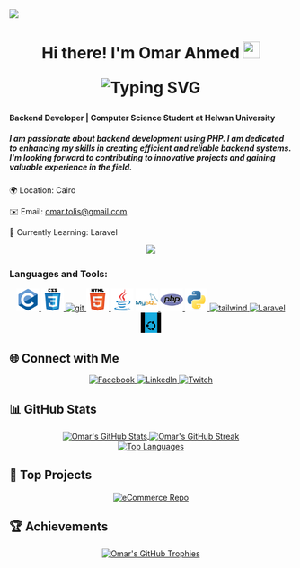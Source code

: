 <img src="https://user-images.githubusercontent.com/74038190/225813708-98b745f2-7d22-48cf-9150-083f1b00d6c9.gif"/>

<h1 align = "center" >Hi there!  I'm Omar Ahmed <img src="https://user-images.githubusercontent.com/18350557/176309783-0785949b-9127-417c-8b55-ab5a4333674e.gif" width="30" height="30"/>
  <p align="center">
  <img src="https://readme-typing-svg.demolab.com/?            lines=I'm+a+Laravel+backend+developer;Welcome+to+my+GitHub+account!&font=Fira%20Code&center=true&width=380&height=50&duration=4000&pause=1000" alt="Typing   SVG">  
</p>
</h1>

#### Backend Developer | Computer Science Student at Helwan University
##### I am passionate about backend development using PHP. I am dedicated to enhancing my skills in creating efficient and reliable backend systems. I'm looking forward to contributing to innovative projects and gaining valuable experience in the field.

🌍 Location: Cairo

✉️ Email: omar.tolis@gmail.com

🧠 Currently Learning: Laravel

<div align="center">
  <img src="https://profile-counter.glitch.me/Omar-Mega-Byte/count.svg?"  />
</div>

<h3 align="left">Languages and Tools:</h3>
<p align="center"> <a href="https://www.cprogramming.com/" target="_blank" rel="noreferrer"> <img src="https://raw.githubusercontent.com/devicons/devicon/master/icons/c/c-original.svg" alt="c" width="40" height="40"/> </a> <a href="https://www.w3schools.com/css/" target="_blank" rel="noreferrer"> <img src="https://raw.githubusercontent.com/devicons/devicon/master/icons/css3/css3-original-wordmark.svg" alt="css3" width="40" height="40"/> </a> <a href="https://git-scm.com/" target="_blank" rel="noreferrer"> <img src="https://www.vectorlogo.zone/logos/git-scm/git-scm-icon.svg" alt="git" width="40" height="40"/> </a> <a href="https://www.w3.org/html/" target="_blank" rel="noreferrer"> <img src="https://raw.githubusercontent.com/devicons/devicon/master/icons/html5/html5-original-wordmark.svg" alt="html5" width="40" height="40"/> </a> <a href="https://www.java.com" target="_blank" rel="noreferrer"> <img src="https://raw.githubusercontent.com/devicons/devicon/master/icons/java/java-original.svg" alt="java" width="40" height="40"/></a> <a href="https://www.mysql.com/" target="_blank" rel="noreferrer"> <img src="https://raw.githubusercontent.com/devicons/devicon/master/icons/mysql/mysql-original-wordmark.svg" alt="mysql" width="40" height="40"/> </a> <a href="https://www.php.net" target="_blank" rel="noreferrer"> <img src="https://raw.githubusercontent.com/devicons/devicon/master/icons/php/php-original.svg" alt="php" width="40" height="40"/> </a> <a href="https://www.python.org" target="_blank" rel="noreferrer"> <img src="https://raw.githubusercontent.com/devicons/devicon/master/icons/python/python-original.svg" alt="python" width="40" height="40"/> </a> <a href="https://tailwindcss.com/" target="_blank" rel="noreferrer"> <img src="https://www.vectorlogo.zone/logos/tailwindcss/tailwindcss-icon.svg" alt="tailwind" width="40" height="40"/> </a>  <a href="https://laravel.com/" target="_blank" rel="noreferrer"><img src="https://laravel.com/img/logomark.min.svg" alt="Laravel" width="36" height="36"/</a><a href="https://ubuntu.com/" target="_blank" rel="noreferrer"><img src="https://raw.githubusercontent.com/devicons/devicon/master/icons/ubuntu/ubuntu-plain.svg" alt="Ubuntu" width="36" height="36" style="filter: invert(100%);"/></a> </p>

## 🌐 Connect with Me
<p align="center">
  <a href="https://www.facebook.com/omar.tolis.7" target="_blank" rel="noreferrer">
    <img src="https://raw.githubusercontent.com/danielcranney/readme-generator/main/public/icons/socials/facebook.svg" width="32" height="32" alt="Facebook" />
  </a>
  <a href="https://www.linkedin.com/in/omar-ahmed-610492249/" target="_blank" rel="noreferrer">
    <img src="https://raw.githubusercontent.com/danielcranney/readme-generator/main/public/icons/socials/linkedin.svg" width="32" height="32" alt="LinkedIn" />
  </a>
  <a href="https://www.twitch.tv/omar_says_hi" target="_blank" rel="noreferrer">
    <img src="https://raw.githubusercontent.com/danielcranney/readme-generator/main/public/icons/socials/twitch.svg" width="32" height="32" alt="Twitch" />
  </a>
</p>

## 📊 GitHub Stats
<div align="center">
  <a href="https://github.com/Omar-Mega-Byte">
    <img align="center" width="47%" src="https://github-readme-stats.vercel.app/api?username=Omar-Mega-Byte&show_icons=true&theme=radical" alt="Omar's GitHub Stats" />
  </a>
  <a href="https://github.com/Omar-Mega-Byte">
    <img align="center" width="50%" src="https://github-readme-streak-stats.herokuapp.com/?user=Omar-Mega-Byte&theme=radical" alt="Omar's GitHub Streak" />
  </a>
</div>
<div align="center">
  <a href="https://github.com/Omar-Mega-Byte">
    <img align="center" width="40%" src="https://github-readme-stats.vercel.app/api/top-langs/?username=Omar-Mega-Byte&layout=compact&theme=radical" alt="Top Languages" />
  </a>
</div>

## 🚀 Top Projects
<div align="center">
  <a href="https://github.com/Omar-Mega-Byte/eCommerce">
    <img align="center" width="45%" src="https://github-readme-stats.vercel.app/api/pin/?username=Omar-Mega-Byte&repo=eCommerce&title_color=10b981&text_color=000000&icon_color=10b981&bg_color=ffffff&hide_border=true&locale=en" alt="eCommerce Repo" />
  </a>
</div>

## 🏆 Achievements
<p align="center">
  <a href="https://github.com/Omar-Mega-Byte">
    <img align="center" width="200%" src="https://github-profile-trophy.vercel.app/?username=Omar-Mega-Byte&theme=radical&no-frame=true&margin-w=10" alt="Omar's GitHub Trophies" />
  </a>
</p>

